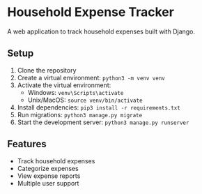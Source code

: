 # Household Expense Tracker

A web application to track household expenses built with Django.

## Setup

1. Clone the repository
2. Create a virtual environment: `python3 -m venv venv`
3. Activate the virtual environment:
   - Windows: `venv\Scripts\activate`
   - Unix/MacOS: `source venv/bin/activate`
4. Install dependencies: `pip3 install -r requirements.txt`
5. Run migrations: `python3 manage.py migrate`
6. Start the development server: `python3 manage.py runserver`

## Features

- Track household expenses
- Categorize expenses
- View expense reports
- Multiple user support 